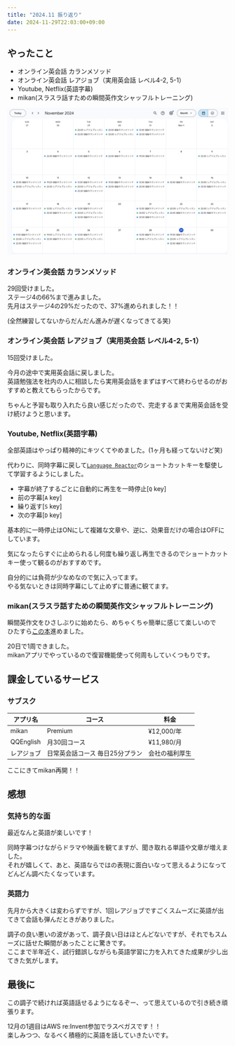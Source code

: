 ```yaml
---
title: "2024.11 振り返り"
date: 2024-11-29T22:03:00+09:00
---
```



## やったこと

- オンライン英会話 カランメソッド
- オンライン英会話 レアジョブ（実用英会話 レベル4-2, 5-1）
- Youtube, Netflix(英語字幕)
- mikan(スラスラ話すための瞬間英作文シャッフルトレーニング)

![schedule](schedule.jp.png)

### オンライン英会話 カランメソッド

29回受けました。  
ステージ4の66%まで進みました。  
先月はステージ4の29%だったので、37%進められました！！

(全然練習してないからだんだん進みが遅くなってきてる笑)

### オンライン英会話 レアジョブ（実用英会話 レベル4-2, 5-1）

15回受けました。 

今月の途中で実用英会話に戻しました。  
英語勉強法を社内の人に相談したら実用英会話をまずはすべて終わらせるのがおすすめと教えてもらったからです。

ちゃんと予習も取り入れたら良い感じだったので、完走するまで実用英会話を受け続けようと思います。

### Youtube, Netflix(英語字幕)

全部英語はやっぱり精神的にキツくてやめました。(1ヶ月も経ってないけど笑)

代わりに、同時字幕に戻して[`Language Reactor`](https://chromewebstore.google.com/detail/language-reactor/hoombieeljmmljlkjmnheibnpciblicm?hl=ja)のショートカットキーを駆使して学習するようにしました。

- 字幕が終了するごとに自動的に再生を一時停止[`Q` key]
- 前の字幕[`A` key]
- 繰り返す[`S` key]
- 次の字幕[`D` key]

基本的に一時停止はONにして複雑な文章や、逆に、効果音だけの場合はOFFにしています。

気になったらすぐに止められるし何度も繰り返し再生できるのでショートカットキー使って観るのがおすすめです。

自分的には負荷が少なめなので気に入ってます。  
やる気ないときは同時字幕にして止めずに普通に観てます。


### mikan(スラスラ話すための瞬間英作文シャッフルトレーニング)

瞬間英作文をひさしぶりに始めたら、めちゃくちゃ簡単に感じて楽しいので  
ひたすら[この本](https://amzn.asia/d/56FgX7n)進めました。

20日で1周できました。  
mikanアプリでやっているので復習機能使って何周もしていくつもりです。

## 課金しているサービス

### サブスク
| アプリ名 | コース | 料金 |
| ------- | --- | ---- |
| mikan   | Premium | ¥12,000/年 |
| QQEnglish | 月30回コース | ¥11,980/月 |
| レアジョブ | 日常英会話コース 毎日25分プラン | 会社の福利厚生 |

ここにきてmikan再開！！

## 感想

### 気持ち的な面

最近なんと英語が楽しいです！

同時字幕つけながらドラマや映画を観てますが、聞き取れる単語や文章が増えました。  
それが嬉しくて、あと、英語ならではの表現に面白いなって思えるようになってどんどん調べたくなっています。


### 英語力

先月から大きくは変わらずですが、1回レアジョブですごくスムーズに英語が出てきて会話も弾んだときがありました。

調子の良い悪いの波があって、調子良い日はほとんどないですが、それでもスムーズに話せた瞬間があったことに驚きです。  
ここまで半年近く、試行錯誤しながらも英語学習に力を入れてきた成果が少し出てきた気がします。

## 最後に

この調子で続ければ英語話せるようになるぞー、って思えているので引き続き頑張ります。

12月の1週目はAWS re:Invent参加でラスベガスです！！  
楽しみつつ、なるべく積極的に英語を話していきたいです。
